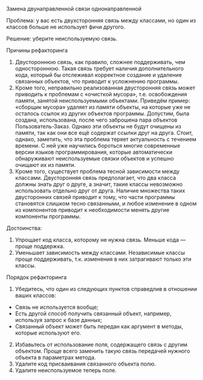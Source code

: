 Замена двунаправленной связи однонаправленной

Проблема: у вас есть двухсторонняя связь между классами, но один из классов больше не использует фичи другого.

Решение: уберите неиспользуемую связь.

Причины рефакторинга

1. Двустороннюю связь, как правило, сложнее поддерживать, чем одностороннюю. Такая связь требует наличия дополнительного кода, который бы отслеживал корректное создание и удаление связанных объектов, что приводит к усложнению программы.
2. Кроме того, неправильно реализованная двусторонняя связь может приводить к проблемам с «очисткой мусора», т.е. освобождения памяти, занятой неиспользуемыми объектами. Приведём пример: «сборщик мусора» удаляет из памяти объекты, на которые уже не осталось ссылок из других объектов программы. Допустим, была создана, использована, после чего заброшена пара объектов Пользователь-Заказ. Однако эти объекты не будут очищены из памяти, так как они все ещё содержат ссылки друг на друга. Стоит, однако, заметить, что эта проблема теряет актуальность с течением времени. С ней уже научились бороться многие современные версии языков программирования, которые автоматически обнаруживают неиспользуемые связки объектов и успешно очищают их из памяти.
3. Кроме того, существует проблема тесной зависимости между классами. Двусторонняя связь предполагает, что два класса должны знать друг о друге, а значит, такие классы невозможно использовать отдельно друг от друга. Наличие множества таких двусторонних связей приводит к тому, что части программы становятся слишком тесно связанными, и любое изменение в одном из компонентов приводит к необходимости менять другие компоненты программы.

Достоинства: 

1. Упрощает код класса, которому не нужна связь. Меньше кода — проще поддержка.
2. Уменьшает зависимость между классами. Независимые классы проще поддерживать, т.к. изменения в них затрагивают только эти классы.

Порядок рефакторинга

1. Убедитесь, что один из следующих пунктов справедлив в отношении ваших классов:

 - Связь не используется вообще;
 - Есть другой способ получить связанный объект, например, используя запрос к базе данных;
 - Связанный объект может быть передан как аргумент в методы, которые используют его.

2. Избавьтесь от использование поля, содержащего связь с другим объектом. Проще всего заменить такую связь передачей нужного объекта в параметрах метода.
3. Удалите код присваивания связанного объекта полю.
4. Удалите неиспользуемое теперь поле.

